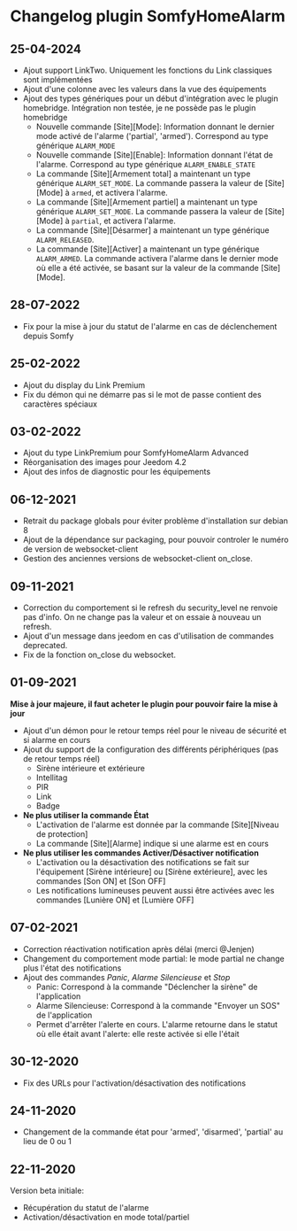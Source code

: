 # Changelog plugin SomfyHomeAlarm

## 25-04-2024
* Ajout support LinkTwo. Uniquement les fonctions du Link classiques sont implémentées
* Ajout d'une colonne avec les valeurs dans la vue des équipements
* Ajout des types génériques pour un début d'intégration avec le plugin homebridge. Intégration non testée, je ne possède pas le plugin homebridge
  * Nouvelle commande [Site][Mode]: Information donnant le dernier mode activé de l'alarme ('partial', 'armed'). Correspond au type générique `ALARM_MODE`
  * Nouvelle commande [Site][Enable]: Information donnant l'état de l'alarme. Correspond au type générique `ALARM_ENABLE_STATE`
  * La commande [Site][Armement total] a maintenant un type générique `ALARM_SET_MODE`. La commande passera la valeur de [Site][Mode] à `armed`, et activera l'alarme.
  * La commande [Site][Armement partiel] a maintenant un type générique `ALARM_SET_MODE`. La commande passera la valeur de [Site][Mode] à `partial`, et activera l'alarme.
  * La commande [Site][Désarmer] a maintenant un type générique `ALARM_RELEASED`.
  * La commande [Site][Activer] a maintenant un type générique `ALARM_ARMED`. La commande activera l'alarme dans le dernier mode où elle a été activée, se basant sur la valeur de la commande [Site][Mode].

## 28-07-2022
* Fix pour la mise à jour du statut de l'alarme en cas de déclenchement depuis Somfy

## 25-02-2022
* Ajout du display du Link Premium
* Fix du démon qui ne démarre pas si le mot de passe contient des caractères spéciaux

## 03-02-2022
* Ajout du type LinkPremium pour SomfyHomeAlarm Advanced
* Réorganisation des images pour Jeedom 4.2
* Ajout des infos de diagnostic pour les équipements

## 06-12-2021
* Retrait du package globals pour éviter problème d'installation sur debian 8
* Ajout de la dépendance sur packaging, pour pouvoir controler le numéro de version de websocket-client
* Gestion des anciennes versions de websocket-client on_close.

## 09-11-2021
* Correction du comportement si le refresh du security_level ne renvoie pas d'info. On ne change pas la valeur et on essaie à nouveau un refresh.
* Ajout d'un message dans jeedom en cas d'utilisation de commandes deprecated.
* Fix de la fonction on_close du websocket.

## 01-09-2021
**Mise à jour majeure, il faut acheter le plugin pour pouvoir faire la mise à jour**
* Ajout d'un démon pour le retour temps réel pour le niveau de sécurité et si alarme en cours
* Ajout du support de la configuration des différents périphériques (pas de retour temps réel)
  * Sirène intérieure et extérieure
  * Intellitag
  * PIR
  * Link
  * Badge
* **Ne plus utiliser la commande État**
  * L'activation de l'alarme est donnée par la commande [Site][Niveau de protection]
  * La commande [Site][Alarme] indique si une alarme est en cours
* **Ne plus utiliser les commandes Activer/Désactiver notification**
  * L'activation ou la désactivation des notifications se fait sur l'équipement [Sirène intérieure] ou [Sirène extérieure], avec les commandes [Son ON] et [Son OFF]
  * Les notifications lumineuses peuvent aussi être activées avec les commandes [Lunière ON] et [Lumière OFF]

## 07-02-2021
* Correction réactivation notification après délai (merci @Jenjen)
* Changement du comportement mode partial: le mode partial ne change plus l'état des notifications
* Ajout des commandes *Panic*, *Alarme Silencieuse* et *Stop*
  * Panic: Correspond à la commande "Déclencher la sirène" de l'application
  * Alarme Silencieuse: Correspond à la commande "Envoyer un SOS" de l'application
  * Permet d'arrêter l'alerte en cours. L'alarme retourne dans le statut où elle était avant l'alerte: elle reste
  activée si elle l'était


## 30-12-2020
* Fix des URLs pour l'activation/désactivation des notifications

## 24-11-2020
* Changement de la commande état pour 'armed', 'disarmed', 'partial' au lieu de 0 ou 1

## 22-11-2020
Version beta initiale:
* Récupération du statut de l'alarme
* Activation/désactivation en mode total/partiel
